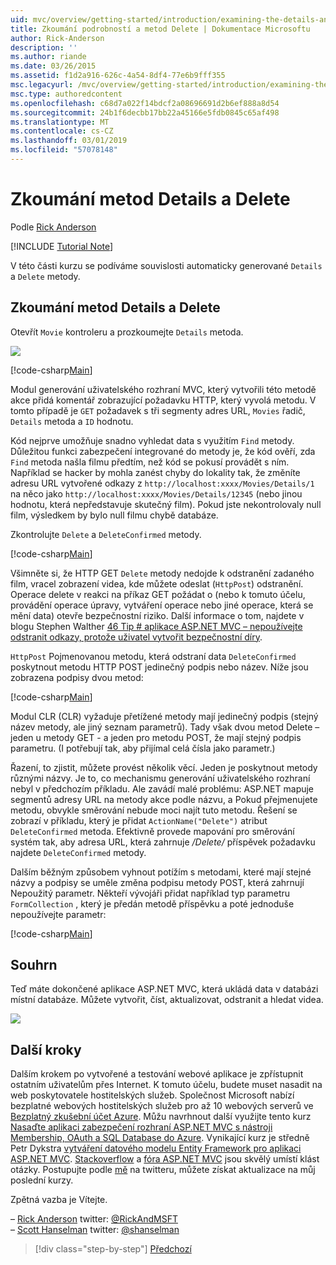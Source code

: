 ```yaml
---
uid: mvc/overview/getting-started/introduction/examining-the-details-and-delete-methods
title: Zkoumání podrobností a metod Delete | Dokumentace Microsoftu
author: Rick-Anderson
description: ''
ms.author: riande
ms.date: 03/26/2015
ms.assetid: f1d2a916-626c-4a54-8df4-77e6b9fff355
msc.legacyurl: /mvc/overview/getting-started/introduction/examining-the-details-and-delete-methods
msc.type: authoredcontent
ms.openlocfilehash: c68d7a022f14bdcf2a08696691d2b6ef888a8d54
ms.sourcegitcommit: 24b1f6decbb17bb22a45166e5fdb0845c65af498
ms.translationtype: MT
ms.contentlocale: cs-CZ
ms.lasthandoff: 03/01/2019
ms.locfileid: "57078148"
---
```

<a name="examining-the-details-and-delete-methods"></a>Zkoumání metod Details a Delete
====================
Podle [Rick Anderson]((https://twitter.com/RickAndMSFT))

[!INCLUDE [Tutorial Note](sample/code-location.md)]

V této části kurzu se podíváme souvislosti automaticky generované `Details` a `Delete` metody.

## <a name="examining-the-details-and-delete-methods"></a>Zkoumání metod Details a Delete

Otevřít `Movie` kontroleru a prozkoumejte `Details` metoda.

![](examining-the-details-and-delete-methods/_static/image1.png)

[!code-csharp[Main](examining-the-details-and-delete-methods/samples/sample1.cs)]

Modul generování uživatelského rozhraní MVC, který vytvořili této metodě akce přidá komentář zobrazující požadavku HTTP, který vyvolá metodu. V tomto případě je `GET` požadavek s tři segmenty adres URL, `Movies` řadič, `Details` metoda a `ID` hodnotu.

Kód nejprve umožňuje snadno vyhledat data s využitím `Find` metody. Důležitou funkci zabezpečení integrované do metody je, že kód ověří, zda `Find` metoda našla filmu předtím, než kód se pokusí provádět s ním. Například se hacker by mohla zanést chyby do lokality tak, že změníte adresu URL vytvořené odkazy z `http://localhost:xxxx/Movies/Details/1` na něco jako `http://localhost:xxxx/Movies/Details/12345` (nebo jinou hodnotu, která nepředstavuje skutečný film). Pokud jste nekontrolovaly null film, výsledkem by bylo null filmu chybě databáze.

Zkontrolujte `Delete` a `DeleteConfirmed` metody.

[!code-csharp[Main](examining-the-details-and-delete-methods/samples/sample2.cs?highlight=17)]

Všimněte si, že HTTP GET `Delete` metody nedojde k odstranění zadaného film, vracel zobrazení videa, kde můžete odeslat (`HttpPost`) odstranění. Operace delete v reakci na příkaz GET požádat o (nebo k tomuto účelu, provádění operace úpravy, vytváření operace nebo jiné operace, která se mění data) otevře bezpečnostní riziko. Další informace o tom, najdete v blogu Stephen Walther [46 Tip # aplikace ASP.NET MVC – nepoužívejte odstranit odkazy, protože uživatel vytvořit bezpečnostní díry](http://stephenwalther.com/blog/archive/2009/01/21/asp.net-mvc-tip-46-ndash-donrsquot-use-delete-links-because.aspx).

`HttpPost` Pojmenovanou metodu, která odstraní data `DeleteConfirmed` poskytnout metodu HTTP POST jedinečný podpis nebo název. Níže jsou zobrazena podpisy dvou metod:

[!code-csharp[Main](examining-the-details-and-delete-methods/samples/sample3.cs)]

Modul CLR (CLR) vyžaduje přetížené metody mají jedinečný podpis (stejný název metody, ale jiný seznam parametrů). Tady však dvou metod Delete – jeden u metody GET - a jeden pro metodu POST, že mají stejný podpis parametru. (I potřebují tak, aby přijímal celá čísla jako parametr.)

Řazení, to zjistit, můžete provést několik věcí. Jeden je poskytnout metody různými názvy. Je to, co mechanismu generování uživatelského rozhraní nebyl v předchozím příkladu. Ale zavádí malé problému: ASP.NET mapuje segmentů adresy URL na metody akce podle názvu, a Pokud přejmenujete metodu, obvykle směrování nebude moci najít tuto metodu. Řešení se zobrazí v příkladu, který je přidat `ActionName("Delete")` atribut `DeleteConfirmed` metoda. Efektivně provede mapování pro směrování systém tak, aby adresa URL, která zahrnuje */Delete/* příspěvek požadavku najdete `DeleteConfirmed` metody.

Dalším běžným způsobem vyhnout potížím s metodami, které mají stejné názvy a podpisy se uměle změna podpisu metody POST, která zahrnují Nepoužitý parametr. Někteří vývojáři přidat například typ parametru `FormCollection` , který je předán metodě příspěvku a poté jednoduše nepoužívejte parametr:

[!code-csharp[Main](examining-the-details-and-delete-methods/samples/sample4.cs)]

## <a name="summary"></a>Souhrn

Teď máte dokončené aplikace ASP.NET MVC, která ukládá data v databázi místní databáze. Můžete vytvořit, číst, aktualizovat, odstranit a hledat videa.

![](examining-the-details-and-delete-methods/_static/image2.png)

## <a name="next-steps"></a>Další kroky

Dalším krokem po vytvořené a testování webové aplikace je zpřístupnit ostatním uživatelům přes Internet. K tomuto účelu, budete muset nasadit na web poskytovatele hostitelských služeb. Společnost Microsoft nabízí bezplatné webových hostitelských služeb pro až 10 webových serverů ve [Bezplatný zkušební účet Azure](https://www.windowsazure.com/pricing/free-trial/?WT.mc_id=A443DD604). Můžu navrhnout další využijte tento kurz [Nasaďte aplikaci zabezpečení rozhraní ASP.NET MVC s nástroji Membership, OAuth a SQL Database do Azure](https://docs.microsoft.com/aspnet/core/security/authorization/secure-data). Vynikající kurz je středně Petr Dykstra [vytváření datového modelu Entity Framework pro aplikaci ASP.NET MVC](../getting-started-with-ef-using-mvc/creating-an-entity-framework-data-model-for-an-asp-net-mvc-application.md). [Stackoverflow](http://stackoverflow.com/help) a [fóra ASP.NET MVC](https://forums.asp.net/1146.aspx) jsou skvělý umístí klást otázky. Postupujte podle [mě](https://twitter.com/RickAndMSFT) na twitteru, můžete získat aktualizace na můj poslední kurzy.

Zpětná vazba je Vítejte.

– [Rick Anderson](https://blogs.msdn.com/rickAndy) twitter: [@RickAndMSFT](https://twitter.com/RickAndMSFT)  
– [Scott Hanselman](http://www.hanselman.com/blog/) twitter: [@shanselman](https://twitter.com/shanselman)

> [!div class="step-by-step"]
> [Předchozí](adding-validation.md)
